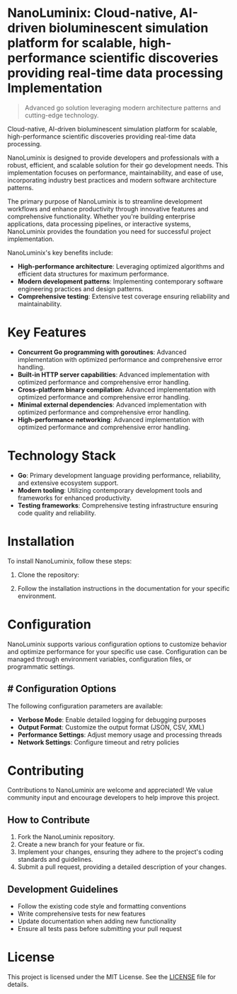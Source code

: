 <!-- fallback_NanoLuminix_20250802211530_38102 -->

# NanoLuminix: Cloud-native, AI-driven bioluminescent simulation platform for scalable, high-performance scientific discoveries providing real-time data processing Implementation
> Advanced go solution leveraging modern architecture patterns and cutting-edge technology.

Cloud-native, AI-driven bioluminescent simulation platform for scalable, high-performance scientific discoveries providing real-time data processing.

NanoLuminix is designed to provide developers and professionals with a robust, efficient, and scalable solution for their go development needs. This implementation focuses on performance, maintainability, and ease of use, incorporating industry best practices and modern software architecture patterns.

The primary purpose of NanoLuminix is to streamline development workflows and enhance productivity through innovative features and comprehensive functionality. Whether you're building enterprise applications, data processing pipelines, or interactive systems, NanoLuminix provides the foundation you need for successful project implementation.

NanoLuminix's key benefits include:

* **High-performance architecture**: Leveraging optimized algorithms and efficient data structures for maximum performance.
* **Modern development patterns**: Implementing contemporary software engineering practices and design patterns.
* **Comprehensive testing**: Extensive test coverage ensuring reliability and maintainability.

# Key Features

* **Concurrent Go programming with goroutines**: Advanced implementation with optimized performance and comprehensive error handling.
* **Built-in HTTP server capabilities**: Advanced implementation with optimized performance and comprehensive error handling.
* **Cross-platform binary compilation**: Advanced implementation with optimized performance and comprehensive error handling.
* **Minimal external dependencies**: Advanced implementation with optimized performance and comprehensive error handling.
* **High-performance networking**: Advanced implementation with optimized performance and comprehensive error handling.

# Technology Stack

* **Go**: Primary development language providing performance, reliability, and extensive ecosystem support.
* **Modern tooling**: Utilizing contemporary development tools and frameworks for enhanced productivity.
* **Testing frameworks**: Comprehensive testing infrastructure ensuring code quality and reliability.

# Installation

To install NanoLuminix, follow these steps:

1. Clone the repository:


2. Follow the installation instructions in the documentation for your specific environment.

# Configuration

NanoLuminix supports various configuration options to customize behavior and optimize performance for your specific use case. Configuration can be managed through environment variables, configuration files, or programmatic settings.

## # Configuration Options

The following configuration parameters are available:

* **Verbose Mode**: Enable detailed logging for debugging purposes
* **Output Format**: Customize the output format (JSON, CSV, XML)
* **Performance Settings**: Adjust memory usage and processing threads
* **Network Settings**: Configure timeout and retry policies

# Contributing

Contributions to NanoLuminix are welcome and appreciated! We value community input and encourage developers to help improve this project.

## How to Contribute

1. Fork the NanoLuminix repository.
2. Create a new branch for your feature or fix.
3. Implement your changes, ensuring they adhere to the project's coding standards and guidelines.
4. Submit a pull request, providing a detailed description of your changes.

## Development Guidelines

* Follow the existing code style and formatting conventions
* Write comprehensive tests for new features
* Update documentation when adding new functionality
* Ensure all tests pass before submitting your pull request

# License

This project is licensed under the MIT License. See the [LICENSE](https://github.com/ludo53/NanoLuminix/blob/main/LICENSE) file for details.

